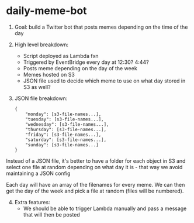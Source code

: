 # daily-meme-bot

1. Goal: build a Twitter bot that posts memes depending on the time of the day


2. High level breakdown:
   - Script deployed as Lambda fxn
   - Triggered by EventBridge every day at 12:30? 4:44?
   - Posts meme depending on the day of the week
   - Memes hosted on S3
   - JSON file used to decide which meme to use on what day stored in S3 as well?
   

3. JSON file breakdown:
    ```
   {
        "monday": [s3-file-names...],
        "tuesday": [s3-file-names...],
        "wednesday": [s3-file-names...],
        "thursday": [s3-file-names...],
        "friday": [s3-file-names...],
        "saturday": [s3-file-names...],
        "sunday": [s3-file-names...]
   }
   ```
Instead of a JSON file, it's better to have a folder for each object in S3 
and select one file at random depending on what day it is - that way we avoid 
maintaining a JSON config

Each day will have an array of the filenames for every meme. We can then get the day of the week and pick a file at
random (files will be numbered).

4. Extra features:
   - We should be able to trigger Lambda manually and pass a message that will then be posted